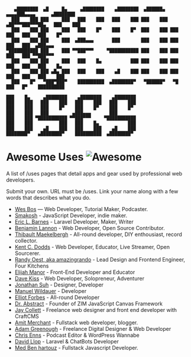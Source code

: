 ```
   ▄████████  ▄█     █▄     ▄████████    ▄████████  ▄██████▄    ▄▄▄▄███▄▄▄▄      ▄████████
  ███    ███ ███     ███   ███    ███   ███    ███ ███    ███ ▄██▀▀▀███▀▀▀██▄   ███    ███
  ███    ███ ███     ███   ███    █▀    ███    █▀  ███    ███ ███   ███   ███   ███    █▀
  ███    ███ ███     ███  ▄███▄▄▄       ███        ███    ███ ███   ███   ███  ▄███▄▄▄
▀███████████ ███     ███ ▀▀███▀▀▀     ▀███████████ ███    ███ ███   ███   ███ ▀▀███▀▀▀
  ███    ███ ███     ███   ███    █▄           ███ ███    ███ ███   ███   ███   ███    █▄
  ███    ███ ███ ▄█▄ ███   ███    ███    ▄█    ███ ███    ███ ███   ███   ███   ███    ███
  ███    █▀   ▀███▀███▀    ██████████  ▄████████▀   ▀██████▀   ▀█   ███   █▀    ██████████

███    █▄     ▄████████    ▄████████    ▄████████
███    ███   ███    ███   ███    ███   ███    ███
███    ███   ███    █▀    ███    █▀    ███    █▀
███    ███   ███         ▄███▄▄▄       ███
███    ███ ▀███████████ ▀▀███▀▀▀     ▀███████████
███    ███          ███   ███    █▄           ███
███    ███    ▄█    ███   ███    ███    ▄█    ███
████████▀   ▄████████▀    ██████████  ▄████████▀

```

# Awesome Uses ![Awesome][awesome-badge]

A list of /uses pages that detail apps and gear used by professional web developers.

Submit your own. URL must be /uses. Link your name along with a few words that describes what you do.

* [Wes Bos](https://wesbos.com/uses) — Web Developer, Tutorial Maker, Podcaster.
* [Smakosh](https://smakosh.com/the-tech-tools-I-use) - JavaScript Developer, indie maker.
* [Eric L. Barnes](https://ericlbarnes.com/uses/) - Laravel Developer, Maker, Writer
* [Benjamin Lannon](https://lannonbr.com/uses/) - Web Developer, Open Source Contributor.
* [Thibault Maekelbergh](https://thibmaek.com/uses) - All-round developer, DIY enthousiast, record collector.
* [Kent C. Dodds](https://kentcdodds.com/uses) - Web Developer, Educator, Live Streamer, Open Sourcerer.
* [Randy Oest, aka amazingrando](https://randyoest.com/uses/) - Lead Design and Frontend Engineer, Four Kitchens
* [Elijah Manor](https://elijahmanor.com/uses) - Front-End Developer and Educator
* [Dave Kiss](https://davekiss.com/uses) - Web Developer, Solopreneur, Adventurer
* [Jonathan Suh](https://jonsuh.com/uses) - Designer, Developer
* [Manuel Wildauer](https://wildauer.io/uses) - Developer
* [Elliot Forbes](https://tutorialedge.net/uses/) - All-round Developer
* [Dr. Abstract](https://zimjs.com/uses/) - Founder of ZIM JavaScript Canvas Framework
* [Jay Collett](https://www.jaycollett.co/uses/) - Freelance web designer and front end developer with CraftCMS
* [Amit Merchant](https://www.amitmerchant.com/uses/) - Fullstack web developer, blogger. 
* [Adam Greenough](https://adamgreenough.me/uses/) - Freelance Digital Designer & Web Developer
* [Chris Enns](https://chrisenns.com/uses/) - Podcast Editor & WordPress Wannabe
* [David Llop](https://davidllop.com/uses/) - Laravel & ChatBots Developer
* [Med Ben hartouz](https://benhartouz.com/uses/) - Fullstack Javascript Developer.


[awesome-badge]: https://cdn.rawgit.com/sindresorhus/awesome/d7305f38d29fed78fa85652e3a63e154dd8e8829/media/badge.svg
